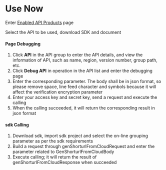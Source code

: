 # Use Now

Enter [Enabled API Products](https://apigateway-console.jdcloud.com/product) page

Select the API to be used, download SDK and document

#### Page Debugging

1. Click **API** in the API group to enter the API details, and view the information of API, such as name, region, version number, group path, etc.
2. Click **Debug API** in operation in the API list and enter the debugging page
3. Enter the corresponding parameter. The body shall be in json format, so please remove space, line feed character and symbols because it will affect the verification encryption parameter
4. Enter your access key and secret key, send a request and execute the calling
5. When the calling succeeded, it will return the corresponding result in json format



#### sdk Calling

1. Download sdk, import sdk project and select the on-line grouping parameter as per the sdk requirements
2. Build a request through genShorturlFromCloudRequest and enter the parameter related to GenShorturlFromCloudBody
3. Execute calling; it will return the result of genShorturlFromCloudResponse when succeeded